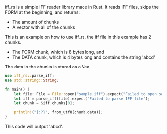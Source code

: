 iff_rs is a simple IFF reader library made in Rust. It reads IFF files, skips the FORM at the beginning, and returns:
- The amount of chunks
- A vector with all of the chunks

This is an example on how to use iff_rs, the iff file in this example has 2 chunks.

- The FORM chunk, which is 8 bytes long, and
- The DATA chunk, which is 4 bytes long and contains the string 'abcd'

The data in the chunks is stored as a Vec<u8>

```rust
use iff_rs::parse_iff;
use std::string::String;

fn main() {
    let file: File = File::open("sample.iff").expect("Failed to open sample IFF file");
    let iff = parse_iff(file).expect("Failed to parse IFF file");
    let chunk = &iff.chunks[0];

    println!("{:?}", from_utf8(chunk.data));
}
```
This code will output 'abcd'.